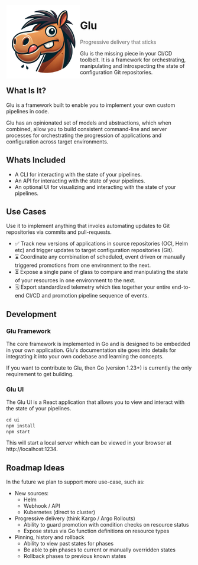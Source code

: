 <img align="left" src="./.github/images/stu.png" alt="Stu - The Glu mascot" width="200" />

# Glu

> Progressive delivery that sticks

Glu is the missing piece in your CI/CD toolbelt.
It is a framework for orchestrating, manipulating and introspecting the state of configuration Git repositories.

## What Is It?

Glu is a framework built to enable you to implement your own custom pipelines in code.

Glu has an opinionated set of models and abstractions, which when combined, allow you to build consistent command-line and server processes for orchestrating the progression of applications and configuration across target environments.

## Whats Included

- A CLI for interacting with the state of your pipelines.
- An API for interacting with the state of your pipelines.
- An optional UI for visualizing and interacting with the state of your pipelines.

## Use Cases

Use it to implement anything that involes automating updates to Git repositories via commits and pull-requests.

- ✅ Track new versions of applications in source repositories (OCI, Helm etc) and trigger updates to target configuration repositories (Git).
- ⌛️ Coordinate any combination of scheduled, event driven or manually triggered promotions from one environment to the next.
- ⏳ Expose a single pane of glass to compare and manipulating the state of your resources in one environment to the next.
- 🗓️ Export standardized telemetry which ties together your entire end-to-end CI/CD and promotion pipeline sequence of events.

## Development

### Glu Framework

The core framework is implemented in Go and is designed to be embedded in your own application.
Glu's documentation site goes into details for integrating it into your own codebase and learning the concepts.

If you want to contribute to Glu, then Go (version 1.23+) is currently the only requirement to get building.

### Glu UI

The Glu UI is a React application that allows you to view and interact with the state of your pipelines.

```
cd ui
npm install
npm start
```

This will start a local server which can be viewed in your browser at http://localhost:1234.

## Roadmap Ideas

In the future we plan to support more use-case, such as:

- New sources:
  - Helm
  - Webhook / API
  - Kubernetes (direct to cluster)
- Progressive delivery (think Kargo / Argo Rollouts)
  - Ability to guard promotion with condition checks on resource status
  - Expose status via Go function definitions on resource types
- Pinning, history and rollback
  - Ability to view past states for phases
  - Be able to pin phases to current or manually overridden states
  - Rollback phases to previous known states
